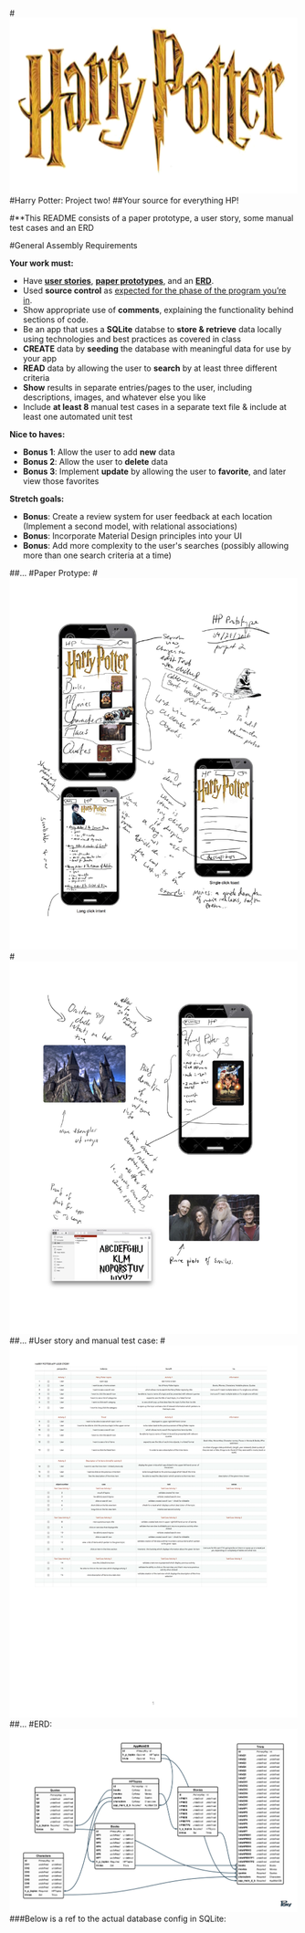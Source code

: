 #![](photos/IMG_0132.PNG)
#Harry Potter: Project two!
##Your source for everything HP!

#**This README consists of a paper prototype, a user story, some manual test cases and an ERD

#General Assembly Requirements

__Your work must:__

- Have [__user stories__](https://github.com/ga-students/ADI_SM_1/tree/master/work/04-week/07-p2-prep/user-stories),  [__paper prototypes__](https://en.wikipedia.org/wiki/Paper_prototyping),  and an [__ERD__](http://ga-students.github.io/adi_lesson_slides/04-week/db-intro/slideshow.html#1).
- Used __source control__ as [expected for the phase of the program you’re in](https://github.com/ga-students/ADI_SM_1/tree/master/work/04-week/07-p2-prep/git-workflow). 
- Show appropriate use of __comments__, explaining the functionality behind sections of code.
- Be an app that uses a __SQLite__ databse to __store & retrieve__ data locally using technologies and best practices as covered in class 
- __CREATE__ data by __seeding__ the database with meaningful data for use by your app 
- __READ__ data by allowing the user to __search__ by at least three different criteria 
- __Show__ results in separate entries/pages to the user, including descriptions, images, and whatever else you like 
- Include **at least 8** manual test cases in a separate text file & include at least one automated unit test 

__Nice to haves:__

- **Bonus 1**: Allow the user to add __new__ data
- **Bonus 2**: Allow the user to __delete__ data
- **Bonus 3**: Implement __update__ by allowing the user to __favorite__, and later view those favorites 

__Stretch goals:__

- **Bonus**: Create a review system for user feedback at each location (Implement a second model, with relational associations) 
- **Bonus**: Incorporate Material Design principles into your UI 
- **Bonus**: Add more complexity to the user's searches (possibly allowing more than one search criteria at a time) 

##...
#Paper Protype:
#![](prototype/page1.jpg)
#![](prototype/page2.jpg)
##...
#User story and manual test case:
#![](userStory/userstory.jpg)
##...
#ERD:
![](ERD/HarryPotterSQLite.png)
###Below is a ref to the actual database config in SQLite: 

